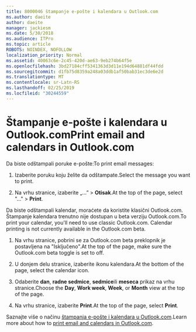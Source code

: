 ```yaml
---
title: 8000046 štampanje e-pošte i kalendara u Outlook.com
ms.author: daeite
author: daeite
manager: jackiesm
ms.date: 5/30/2018
ms.audience: ITPro
ms.topic: article
ROBOTS: NOINDEX, NOFOLLOW
localization_priority: Normal
ms.assetid: 40063c6e-2c45-420d-ae63-9eb274b64f5e
ms.openlocfilehash: 3bd27184cff5341363d3d11e194d64881df44fdd
ms.sourcegitcommit: d1fb75d8359a248a03ddb1af50bab31ec3de6e2d
ms.translationtype: MT
ms.contentlocale: sr-Latn-RS
ms.lasthandoff: 02/25/2019
ms.locfileid: "30244559"
---
```

# <a name="print-email-and-calendars-in-outlookcom"></a><span data-ttu-id="d21da-102">Štampanje e-pošte i kalendara u Outlook.com</span><span class="sxs-lookup"><span data-stu-id="d21da-102">Print email and calendars in Outlook.com</span></span>

<span data-ttu-id="d21da-103">Da biste odštampali poruke e-pošte:</span><span class="sxs-lookup"><span data-stu-id="d21da-103">To print email messages:</span></span>
  
1. <span data-ttu-id="d21da-104">Izaberite poruku koju želite da odštampate.</span><span class="sxs-lookup"><span data-stu-id="d21da-104">Select the message you want to print.</span></span>
    
2. <span data-ttu-id="d21da-105">Na vrhu stranice, izaberite „...” \> **Otisak**.</span><span class="sxs-lookup"><span data-stu-id="d21da-105">At the top of the page, select "..." \> **Print**.</span></span> 
    
<span data-ttu-id="d21da-p101">Da biste odštampali kalendar, moraćete da koristite klasični Outlook.com. Štampanje kalendara trenutno nije dostupan u beta verziju Outlook.com.</span><span class="sxs-lookup"><span data-stu-id="d21da-p101">To print your calendar, you'll need to use classic Outlook.com. Calendar printing is not currently available in the Outlook.com beta.</span></span>
  
1. <span data-ttu-id="d21da-108">Na vrhu stranice, pobrini se za Outlook.com beta preklopnik je postavljena na "Isključeno".</span><span class="sxs-lookup"><span data-stu-id="d21da-108">At the top of the page, make sure the Outlook.com beta toggle is set to off.</span></span>
    
2. <span data-ttu-id="d21da-109">U donjem delu stranice, izaberite ikonu kalendara.</span><span class="sxs-lookup"><span data-stu-id="d21da-109">At the bottom of the page, select the calendar icon.</span></span>
    
3. <span data-ttu-id="d21da-110">Odaberite **dan**, **radne sedmice**, **sedmice**ili **meseca** prikaz na vrhu stranice.</span><span class="sxs-lookup"><span data-stu-id="d21da-110">Choose the **Day**, **Work week**, **Week**, or **Month** view at the top of the page.</span></span> 
    
4. <span data-ttu-id="d21da-111">Na vrhu stranice, izaberite **Print**.</span><span class="sxs-lookup"><span data-stu-id="d21da-111">At the top of the page, select **Print**.</span></span> 
    
<span data-ttu-id="d21da-112">Saznajte više o načinu [štampanja e-pošte i kalendara u Outlook.com](https://go.microsoft.com/fwlink/p/?linkid=2001208&amp;clcid=0x409).</span><span class="sxs-lookup"><span data-stu-id="d21da-112">Learn more about how to [print email and calendars in Outlook.com](https://go.microsoft.com/fwlink/p/?linkid=2001208&amp;clcid=0x409).</span></span>
  


